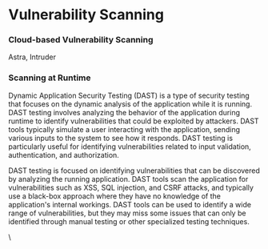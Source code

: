 # Vulnerability Scanning

### Cloud-based Vulnerability Scanning

Astra, Intruder

### Scanning at Runtime

Dynamic Application Security Testing (DAST) is a type of security testing that focuses on the dynamic analysis of the application while it is running. DAST testing involves analyzing the behavior of the application during runtime to identify vulnerabilities that could be exploited by attackers. DAST tools typically simulate a user interacting with the application, sending various inputs to the system to see how it responds. DAST testing is particularly useful for identifying vulnerabilities related to input validation, authentication, and authorization.

DAST testing is focused on identifying vulnerabilities that can be discovered by analyzing the running application. DAST tools scan the application for vulnerabilities such as XSS, SQL injection, and CSRF attacks, and typically use a black-box approach where they have no knowledge of the application's internal workings. DAST tools can be used to identify a wide range of vulnerabilities, but they may miss some issues that can only be identified through manual testing or other specialized testing techniques.

\
